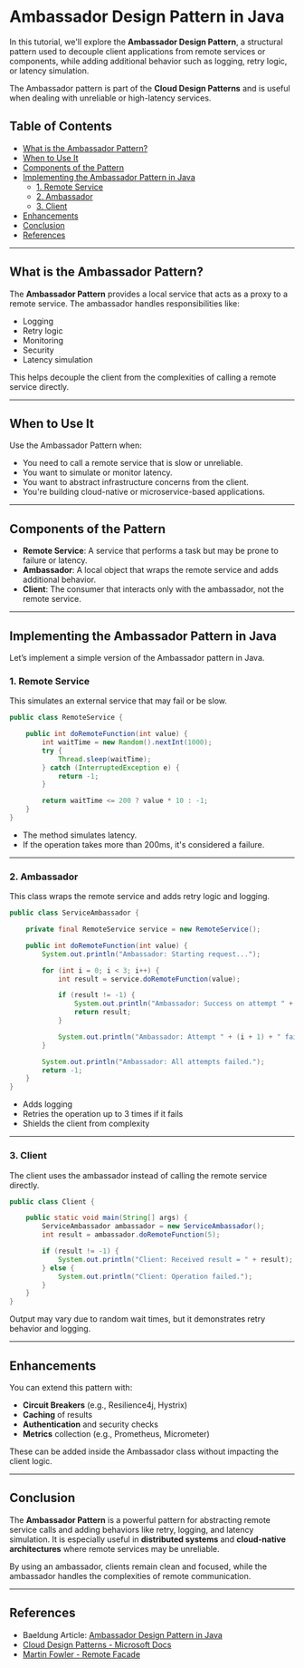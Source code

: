 # Ambassador Design Pattern in Java

In this tutorial, we'll explore the **Ambassador Design Pattern**, a structural pattern used to decouple client applications from remote services or components, while adding additional behavior such as logging, retry logic, or latency simulation.

The Ambassador pattern is part of the **Cloud Design Patterns** and is useful when dealing with unreliable or high-latency services.

## Table of Contents

- [What is the Ambassador Pattern?](#what-is-the-ambassador-pattern)
- [When to Use It](#when-to-use-it)
- [Components of the Pattern](#components-of-the-pattern)
- [Implementing the Ambassador Pattern in Java](#implementing-the-ambassador-pattern-in-java)
  - [1. Remote Service](#1-remote-service)
  - [2. Ambassador](#2-ambassador)
  - [3. Client](#3-client)
- [Enhancements](#enhancements)
- [Conclusion](#conclusion)
- [References](#references)

---

## What is the Ambassador Pattern?

The **Ambassador Pattern** provides a local service that acts as a proxy to a remote service. The ambassador handles responsibilities like:

- Logging
- Retry logic
- Monitoring
- Security
- Latency simulation

This helps decouple the client from the complexities of calling a remote service directly.

---

## When to Use It

Use the Ambassador Pattern when:

- You need to call a remote service that is slow or unreliable.
- You want to simulate or monitor latency.
- You want to abstract infrastructure concerns from the client.
- You're building cloud-native or microservice-based applications.

---

## Components of the Pattern

- **Remote Service**: A service that performs a task but may be prone to failure or latency.
- **Ambassador**: A local object that wraps the remote service and adds additional behavior.
- **Client**: The consumer that interacts only with the ambassador, not the remote service.

---

## Implementing the Ambassador Pattern in Java

Let’s implement a simple version of the Ambassador pattern in Java.

### 1. Remote Service

This simulates an external service that may fail or be slow.

```java
public class RemoteService {

    public int doRemoteFunction(int value) {
        int waitTime = new Random().nextInt(1000);
        try {
            Thread.sleep(waitTime);
        } catch (InterruptedException e) {
            return -1;
        }

        return waitTime <= 200 ? value * 10 : -1;
    }
}
```

- The method simulates latency.
- If the operation takes more than 200ms, it's considered a failure.

---

### 2. Ambassador

This class wraps the remote service and adds retry logic and logging.

```java
public class ServiceAmbassador {

    private final RemoteService service = new RemoteService();

    public int doRemoteFunction(int value) {
        System.out.println("Ambassador: Starting request...");

        for (int i = 0; i < 3; i++) {
            int result = service.doRemoteFunction(value);

            if (result != -1) {
                System.out.println("Ambassador: Success on attempt " + (i + 1));
                return result;
            }

            System.out.println("Ambassador: Attempt " + (i + 1) + " failed, retrying...");
        }

        System.out.println("Ambassador: All attempts failed.");
        return -1;
    }
}
```

- Adds logging
- Retries the operation up to 3 times if it fails
- Shields the client from complexity

---

### 3. Client

The client uses the ambassador instead of calling the remote service directly.

```java
public class Client {

    public static void main(String[] args) {
        ServiceAmbassador ambassador = new ServiceAmbassador();
        int result = ambassador.doRemoteFunction(5);

        if (result != -1) {
            System.out.println("Client: Received result = " + result);
        } else {
            System.out.println("Client: Operation failed.");
        }
    }
}
```

Output may vary due to random wait times, but it demonstrates retry behavior and logging.

---

## Enhancements

You can extend this pattern with:

- **Circuit Breakers** (e.g., Resilience4j, Hystrix)
- **Caching** of results
- **Authentication** and security checks
- **Metrics** collection (e.g., Prometheus, Micrometer)

These can be added inside the Ambassador class without impacting the client logic.

---

## Conclusion

The **Ambassador Pattern** is a powerful pattern for abstracting remote service calls and adding behaviors like retry, logging, and latency simulation. It is especially useful in **distributed systems** and **cloud-native architectures** where remote services may be unreliable.

By using an ambassador, clients remain clean and focused, while the ambassador handles the complexities of remote communication.

---

## References

- Baeldung Article: [Ambassador Design Pattern in Java](https://www.baeldung.com/java-ambassador-design-pattern)
- [Cloud Design Patterns - Microsoft Docs](https://learn.microsoft.com/en-us/azure/architecture/patterns/ambassador)
- [Martin Fowler - Remote Facade](https://martinfowler.com/eaaCatalog/remoteFacade.html)